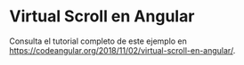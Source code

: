 # Virtual Scroll en Angular

Consulta el tutorial completo de este ejemplo en https://codeangular.org/2018/11/02/virtual-scroll-en-angular/.
